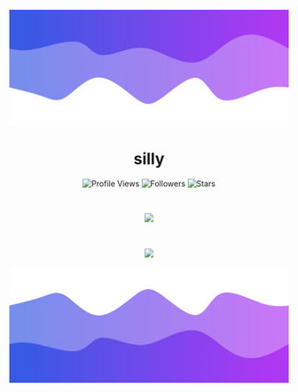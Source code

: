![header](assets/header.png)

<h1 align="center">silly</h1>
<a href="https://github.com/istoleurbtcin2018"></a>

<p align="center">
  <img height="25" src="https://komarev.com/ghpvc/?username=istoleurbtcin2018&color=blueviolet" alt="Profile Views"/>
  <img height="25" src="https://img.shields.io/github/followers/istoleurbtcin2018&color=4a12ba&style=for-the-badge&logo=github&label=Follow" alt="Followers"/>
  <img height="25" src="https://img.shields.io/github/stars/istoleurbtcin2018?color=f429ff&style=for-the-badge&logo=github&label=Stars" alt="Stars"/>
</p>

<br>

<p align="center">
  <img src="https://skillicons.dev/icons?i=py,ts,react,next,flask,nodejs,html,css,go,rust"/>
</p>

<br>

<p align="center">
  <img src="https://github-read-me-stats.vercel.app/api/?username=istoleurbtcin2018&title_color=674fc9&text_color=9f9f9f&show_icons=true&bg_color00000000&hide_border=true&icon_color=674fc9&hide_title=true&count_private=true"
/>

![footer](assets/footer.png)
